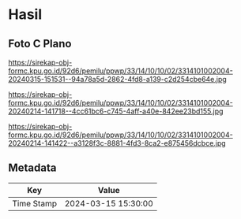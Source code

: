 # Hasil

## Foto C Plano

https://sirekap-obj-formc.kpu.go.id/92d6/pemilu/ppwp/33/14/10/10/02/3314101002004-20240315-151531--94a78a5d-2862-4fd8-a139-c2d254cbe64e.jpg

https://sirekap-obj-formc.kpu.go.id/92d6/pemilu/ppwp/33/14/10/10/02/3314101002004-20240214-141718--4cc61bc6-c745-4aff-a40e-842ee23bd155.jpg

https://sirekap-obj-formc.kpu.go.id/92d6/pemilu/ppwp/33/14/10/10/02/3314101002004-20240214-141422--a3128f3c-8881-4fd3-8ca2-e875456dcbce.jpg


## Metadata

| Key        | Value               |
| ---------- | ------------------- |
| Time Stamp | 2024-03-15 15:30:00 |



